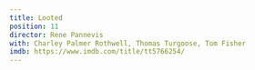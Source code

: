 ```yaml
---
title: Looted
position: 11
director: Rene Pannevis
with: Charley Palmer Rothwell, Thomas Turgoose, Tom Fisher
imdb: https://www.imdb.com/title/tt5766254/
---
```


